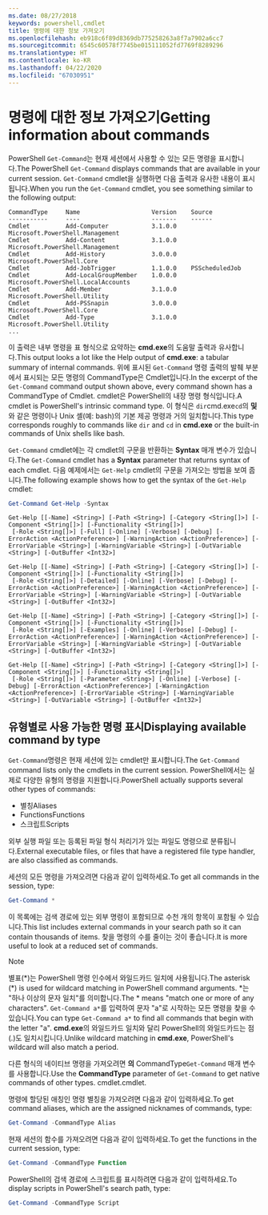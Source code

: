 ```yaml
---
ms.date: 08/27/2018
keywords: powershell,cmdlet
title: 명령에 대한 정보 가져오기
ms.openlocfilehash: eb918c6f89d8369db775258263a8f7a7902a6cc7
ms.sourcegitcommit: 6545c60578f7745be015111052fd7769f8289296
ms.translationtype: HT
ms.contentlocale: ko-KR
ms.lasthandoff: 04/22/2020
ms.locfileid: "67030951"
---
```

# <a name="getting-information-about-commands"></a><span data-ttu-id="7ff42-103">명령에 대한 정보 가져오기</span><span class="sxs-lookup"><span data-stu-id="7ff42-103">Getting information about commands</span></span>

<span data-ttu-id="7ff42-104">PowerShell `Get-Command`는 현재 세션에서 사용할 수 있는 모든 명령을 표시합니다.</span><span class="sxs-lookup"><span data-stu-id="7ff42-104">The PowerShell `Get-Command` displays commands that are available in your current session.</span></span>
<span data-ttu-id="7ff42-105">`Get-Command` cmdlet을 실행하면 다음 출력과 유사한 내용이 표시됩니다.</span><span class="sxs-lookup"><span data-stu-id="7ff42-105">When you run the `Get-Command` cmdlet, you see something similar to the following output:</span></span>

```output
CommandType     Name                    Version    Source
-----------     ----                    -------    ------
Cmdlet          Add-Computer            3.1.0.0    Microsoft.PowerShell.Management
Cmdlet          Add-Content             3.1.0.0    Microsoft.PowerShell.Management
Cmdlet          Add-History             3.0.0.0    Microsoft.PowerShell.Core
Cmdlet          Add-JobTrigger          1.1.0.0    PSScheduledJob
Cmdlet          Add-LocalGroupMember    1.0.0.0    Microsoft.PowerShell.LocalAccounts
Cmdlet          Add-Member              3.1.0.0    Microsoft.PowerShell.Utility
Cmdlet          Add-PSSnapin            3.0.0.0    Microsoft.PowerShell.Core
Cmdlet          Add-Type                3.1.0.0    Microsoft.PowerShell.Utility
...
```

<span data-ttu-id="7ff42-106">이 출력은 내부 명령을 표 형식으로 요약하는 **cmd.exe**의 도움말 출력과 유사합니다.</span><span class="sxs-lookup"><span data-stu-id="7ff42-106">This output looks a lot like the Help output of **cmd.exe**: a tabular summary of internal commands.</span></span> <span data-ttu-id="7ff42-107">위에 표시된 `Get-Command` 명령 출력의 발췌 부분에서 표시되는 모든 명령의 CommandType은 Cmdlet입니다.</span><span class="sxs-lookup"><span data-stu-id="7ff42-107">In the excerpt of the `Get-Command` command output shown above, every command shown has a CommandType of Cmdlet.</span></span> <span data-ttu-id="7ff42-108">cmdlet은 PowerShell의 내장 명령 형식입니다.</span><span class="sxs-lookup"><span data-stu-id="7ff42-108">A cmdlet is PowerShell's intrinsic command type.</span></span> <span data-ttu-id="7ff42-109">이 형식은 `dir`cmd.exe`cd`의 **및**와 같은 명령이나 Unix 셸(예: bash)의 기본 제공 명령과 거의 일치합니다.</span><span class="sxs-lookup"><span data-stu-id="7ff42-109">This type corresponds roughly to commands like `dir` and `cd` in **cmd.exe** or the built-in commands of Unix shells like bash.</span></span>

<span data-ttu-id="7ff42-110">`Get-Command` cmdlet에는 각 cmdlet의 구문을 반환하는 **Syntax** 매개 변수가 있습니다.</span><span class="sxs-lookup"><span data-stu-id="7ff42-110">The `Get-Command` cmdlet has a **Syntax** parameter that returns syntax of each cmdlet.</span></span> <span data-ttu-id="7ff42-111">다음 예제에서는 `Get-Help` cmdlet의 구문을 가져오는 방법을 보여 줍니다.</span><span class="sxs-lookup"><span data-stu-id="7ff42-111">The following example shows how to get the syntax of the `Get-Help` cmdlet:</span></span>

```powershell
Get-Command Get-Help -Syntax
```

```output
Get-Help [[-Name] <String>] [-Path <String>] [-Category <String[]>] [-Component <String[]>] [-Functionality <String[]>]
 [-Role <String[]>] [-Full] [-Online] [-Verbose] [-Debug] [-ErrorAction <ActionPreference>] [-WarningAction <ActionPreference>] [-ErrorVariable <String>] [-WarningVariable <String>] [-OutVariable <String>] [-OutBuffer <Int32>]

Get-Help [[-Name] <String>] [-Path <String>] [-Category <String[]>] [-Component <String[]>] [-Functionality <String[]>]
 [-Role <String[]>] [-Detailed] [-Online] [-Verbose] [-Debug] [-ErrorAction <ActionPreference>] [-WarningAction <ActionPreference>] [-ErrorVariable <String>] [-WarningVariable <String>] [-OutVariable <String>] [-OutBuffer <Int32>]

Get-Help [[-Name] <String>] [-Path <String>] [-Category <String[]>] [-Component <String[]>] [-Functionality <String[]>]
 [-Role <String[]>] [-Examples] [-Online] [-Verbose] [-Debug] [-ErrorAction <ActionPreference>] [-WarningAction <ActionPreference>] [-ErrorVariable <String>] [-WarningVariable <String>] [-OutVariable <String>] [-OutBuffer <Int32>]

Get-Help [[-Name] <String>] [-Path <String>] [-Category <String[]>] [-Component <String[]>] [-Functionality <String[]>]
 [-Role <String[]>] [-Parameter <String>] [-Online] [-Verbose] [-Debug] [-ErrorAction <ActionPreference>] [-WarningAction <ActionPreference>] [-ErrorVariable <String>] [-WarningVariable <String>] [-OutVariable <String>] [-OutBuffer <Int32>]
```

## <a name="displaying-available-command-by-type"></a><span data-ttu-id="7ff42-112">유형별로 사용 가능한 명령 표시</span><span class="sxs-lookup"><span data-stu-id="7ff42-112">Displaying available command by type</span></span>

<span data-ttu-id="7ff42-113">`Get-Command`명령은 현재 세션에 있는 cmdlet만 표시합니다.</span><span class="sxs-lookup"><span data-stu-id="7ff42-113">The `Get-Command` command lists only the cmdlets in the current session.</span></span> <span data-ttu-id="7ff42-114">PowerShell에서는 실제로 다양한 유형의 명령을 지원합니다.</span><span class="sxs-lookup"><span data-stu-id="7ff42-114">PowerShell actually supports several other types of commands:</span></span>

- <span data-ttu-id="7ff42-115">별칭</span><span class="sxs-lookup"><span data-stu-id="7ff42-115">Aliases</span></span>
- <span data-ttu-id="7ff42-116">Functions</span><span class="sxs-lookup"><span data-stu-id="7ff42-116">Functions</span></span>
- <span data-ttu-id="7ff42-117">스크립트</span><span class="sxs-lookup"><span data-stu-id="7ff42-117">Scripts</span></span>

<span data-ttu-id="7ff42-118">외부 실행 파일 또는 등록된 파일 형식 처리기가 있는 파일도 명령으로 분류됩니다.</span><span class="sxs-lookup"><span data-stu-id="7ff42-118">External executable files, or files that have a registered file type handler, are also classified as commands.</span></span>

<span data-ttu-id="7ff42-119">세션의 모든 명령을 가져오려면 다음과 같이 입력하세요.</span><span class="sxs-lookup"><span data-stu-id="7ff42-119">To get all commands in the session, type:</span></span>

```powershell
Get-Command *
```

<span data-ttu-id="7ff42-120">이 목록에는 검색 경로에 있는 외부 명령이 포함되므로 수천 개의 항목이 포함될 수 있습니다.</span><span class="sxs-lookup"><span data-stu-id="7ff42-120">This list includes external commands in your search path so it can contain thousands of items.</span></span>
<span data-ttu-id="7ff42-121">찾을 명령의 수를 줄이는 것이 좋습니다.</span><span class="sxs-lookup"><span data-stu-id="7ff42-121">It is more useful to look at a reduced set of commands.</span></span>

> [!NOTE]
> <span data-ttu-id="7ff42-122">별표(\*)는 PowerShell 명령 인수에서 와일드카드 일치에 사용됩니다.</span><span class="sxs-lookup"><span data-stu-id="7ff42-122">The asterisk (\*) is used for wildcard matching in PowerShell command arguments.</span></span> <span data-ttu-id="7ff42-123">\*는 "하나 이상의 문자 일치"를 의미합니다.</span><span class="sxs-lookup"><span data-stu-id="7ff42-123">The \* means "match one or more of any characters".</span></span> <span data-ttu-id="7ff42-124">`Get-Command a*`를 입력하여 문자 "a"로 시작하는 모든 명령을 찾을 수 있습니다.</span><span class="sxs-lookup"><span data-stu-id="7ff42-124">You can type `Get-Command a*` to find all commands that begin with the letter "a".</span></span> <span data-ttu-id="7ff42-125">**cmd.exe**의 와일드카드 일치와 달리 PowerShell의 와일드카드는 점(.)도 일치시킵니다.</span><span class="sxs-lookup"><span data-stu-id="7ff42-125">Unlike wildcard matching in **cmd.exe**, PowerShell's wildcard will also match a period.</span></span>

<span data-ttu-id="7ff42-126">다른 형식의 네이티브 명령을 가져오려면 **의** CommandType`Get-Command` 매개 변수를 사용합니다.</span><span class="sxs-lookup"><span data-stu-id="7ff42-126">Use the **CommandType** parameter of `Get-Command` to get native commands of other types.</span></span>
<span data-ttu-id="7ff42-127">cmdlet.</span><span class="sxs-lookup"><span data-stu-id="7ff42-127">cmdlet.</span></span>

<span data-ttu-id="7ff42-128">명령에 할당된 애칭인 명령 별칭을 가져오려면 다음과 같이 입력하세요.</span><span class="sxs-lookup"><span data-stu-id="7ff42-128">To get command aliases, which are the assigned nicknames of commands, type:</span></span>

```powershell
Get-Command -CommandType Alias
```

<span data-ttu-id="7ff42-129">현재 세션의 함수를 가져오려면 다음과 같이 입력하세요.</span><span class="sxs-lookup"><span data-stu-id="7ff42-129">To get the functions in the current session, type:</span></span>

```powershell
Get-Command -CommandType Function
```

<span data-ttu-id="7ff42-130">PowerShell의 검색 경로에 스크립트를 표시하려면 다음과 같이 입력하세요.</span><span class="sxs-lookup"><span data-stu-id="7ff42-130">To display scripts in PowerShell's search path, type:</span></span>

```powershell
Get-Command -CommandType Script
```
